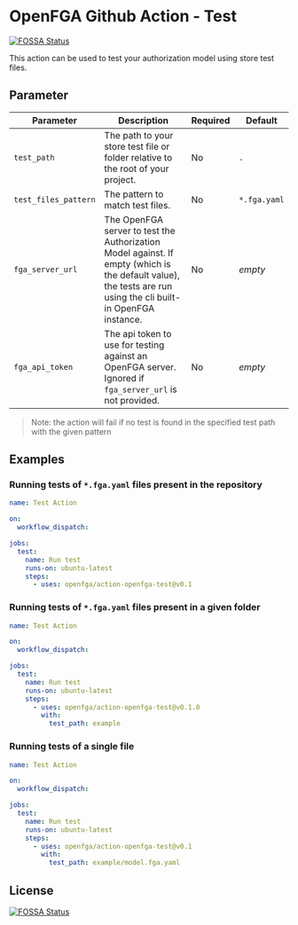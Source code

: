 # OpenFGA Github Action - Test

[![FOSSA Status](https://app.fossa.com/api/projects/git%2Bgithub.com%2Fopenfga%2Faction-openfga-test.svg?type=shield)](https://app.fossa.com/projects/git%2Bgithub.com%2Fopenfga%2Faction-openfga-test?ref=badge_shield)

This action can be used to test your authorization model using store test files.

## Parameter

| Parameter            | Description                                                                                                                                                   | Required | Default      |
|----------------------|---------------------------------------------------------------------------------------------------------------------------------------------------------------|----------|--------------|
| `test_path`          | The path to your store test file or folder relative to the root of your project.                                                                              | No       | `.`          |
| `test_files_pattern` | The pattern to match test files.                                                                                                                              | No       | `*.fga.yaml` |
| `fga_server_url`     | The OpenFGA server to test the Authorization Model against. If empty (which is the default value), the tests are run using the cli built-in OpenFGA instance. | No       | _empty_      |
| `fga_api_token`      | The api token to use for testing against an OpenFGA server. Ignored if `fga_server_url` is not provided.                                                      | No       | _empty_      |

> Note: the action will fail if no test is found in the specified test path with the given pattern

## Examples

### Running tests of `*.fga.yaml` files present in the repository

```yaml
name: Test Action

on:
  workflow_dispatch:

jobs:
  test:
    name: Run test
    runs-on: ubuntu-latest
    steps:
      - uses: openfga/action-openfga-test@v0.1
```

### Running tests of `*.fga.yaml` files present in a given folder

```yaml
name: Test Action

on:
  workflow_dispatch:

jobs:
  test:
    name: Run test
    runs-on: ubuntu-latest
    steps:
      - uses: openfga/action-openfga-test@v0.1.0
        with:
          test_path: example
```

### Running tests of a single file

```yaml
name: Test Action

on:
  workflow_dispatch:

jobs:
  test:
    name: Run test
    runs-on: ubuntu-latest
    steps:
      - uses: openfga/action-openfga-test@v0.1
        with:
          test_path: example/model.fga.yaml
```

## License

[![FOSSA Status](https://app.fossa.com/api/projects/git%2Bgithub.com%2Fopenfga%2Faction-openfga-test.svg?type=large)](https://app.fossa.com/projects/git%2Bgithub.com%2Fopenfga%2Faction-openfga-test?ref=badge_large)
